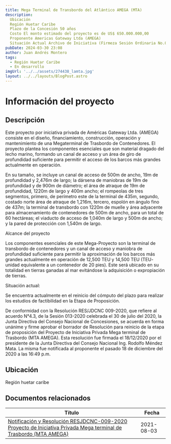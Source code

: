 ```yaml
---
title: Mega Terminal de Transbordo del Atlántico AMEGA (MTA)
description: 
  Ubicación
  Región Huetar Caribe
  Plazo de la Concesión 50 años
  Costo El monto estimado del proyecto es de US$ 650.000.000,00
  Proponente Americas Gateway Ltda (AMEGA)
  Situación Actual Archivo de Iniciativa (Firmeza Sesión Ordinaria No.006-2023, del 16 de marzo de 2023”)
pubDate: 2024-03-30 23:08
author: Juan Andrés Montero
tags:
  - Región Huetar Caribe
  - En desarrollo
imgUrl: '../../assets/274438_lamta.jpg'
layout: ../../layouts/BlogPost.astro
---
```



# Información del proyecto
## Descripción

Este proyecto por iniciativa privada de Américas Gateway Ltda. (AMEGA) consiste en el diseño, financiamiento, construcción, operación y mantenimiento de una Megaterminal de Trasbordo de Contenedores. El proyecto plantea los componentes esenciales que son material dragado del lecho marino, formando un canal de acceso y un área de giro de profundidad suficiente para permitir el acceso de los barcos más grandes actualmente en operación.

En su tamaño, se incluye un canal de acceso de 500m de ancho, 19m de profundidad y 2,476m de largo; la dársena de maniobras de 19m de profundidad y de 900m de diámetro; el área de atraque de 19m de profundidad, 1220m de largo y 400m ancho; el rompeolas de tres segmentos, primero, de perímetro este de la terminal de 435m, segundo, costado norte área de atraque de 1,216m, tercero, espolón  en ángulo fino de 437m; la terminal de transbordo  con 1220m de muelle y área adyacente para almacenamiento de contenedores de 500m de ancho, para un total de 60 hectáreas; el viaducto de acceso de 1,040m de largo y 500m de ancho; y la pared de protección con 1,540m de largo.

Alcance del proyecto

Los componentes esenciales de este Mega-Proyecto son la terminal de transbordo de contenedores y un canal de acceso y maniobra de profundidad suficiente para permitir la aproximación de los barcos más grandes actualmente en operación de 12,500 TEU y 14,500 TEU (TEU- unidad equivalente a un contenedor de 20 pies). Este será ubicado en su totalidad en tierras ganadas al mar evitándose la adquisición o expropiación de tierras.

Situación actual:

Se encuentra actualmente en el reinicio del cómputo del plazo para realizar los estudios de factibilidad en la Etapa de Proposición.

De conformidad con la Resolución RES/JDCNC 009-2020, que refiere al acuerdo N°4.3, de la Sesión 013-2020 celebrada el 30 de julio del 2020, la Junta Directiva del Consejo Nacional de Concesiones, se acuerda en forma unánime y firme aprobar el borrador de Resolución para reinicio de la etapa de proposición del Proyecto de Iniciativa Privada Mega terminal de Trasbordo (MTA AMEGA). Esta resolución fue firmada el 18/12/2020 por el presidente de la Junta Directiva del Consejo Nacional Ing. Rodolfo Méndez Mata. La misma fue notificada al proponente el pasado 18 de diciembre del 2020 a las 16:49 p.m. 

## Ubicación

Región huetar caribe

## Documentos relacionados 

|Título|Fecha|
|--------|--------|
|    [ Notificación y Resolución RESJDCNC-009-2020 Proyecto de Iniciativa Privada Mega terminal de Trasbordo (MTA AMEGA)	](https://www.cnc.go.cr/archivos/103/MTA-AMEGA/525/Notificacion-y-Resolucion-RESJDCNC-009-2020-Proyecto-de-Iniciativa-Privada-Mega-terminal-de-Trasbordo-MTA-AMEGA.pdf)    |    2021-08-03    |
